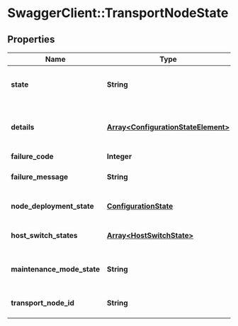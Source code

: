 # SwaggerClient::TransportNodeState

## Properties
Name | Type | Description | Notes
------------ | ------------- | ------------- | -------------
**state** | **String** | Gives details of state of desired configuration | [optional] 
**details** | [**Array&lt;ConfigurationStateElement&gt;**](ConfigurationStateElement.md) | Array of configuration state of various sub systems | [optional] 
**failure_code** | **Integer** | Error code | [optional] 
**failure_message** | **String** | Error message in case of failure | [optional] 
**node_deployment_state** | [**ConfigurationState**](ConfigurationState.md) | Deployment status of installation | [optional] 
**host_switch_states** | [**Array&lt;HostSwitchState&gt;**](HostSwitchState.md) | States of HostSwitches on the host | [optional] 
**maintenance_mode_state** | **String** | the present realized maintenance mode state | [optional] 
**transport_node_id** | **String** | Unique Id of the TransportNode | [optional] 



